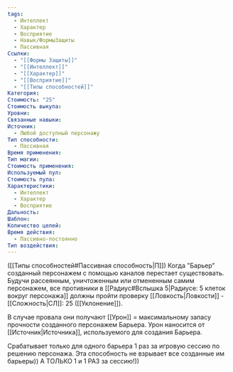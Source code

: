 ```yaml
---
tags:
  - Интеллект
  - Характер
  - Восприятие
  - Навык/ФормыЗащиты
  - Пассивная
Ссылки:
  - "[[Формы Защиты]]"
  - "[[Интеллект]]"
  - "[[Характер]]"
  - "[[Восприятие]]"
  - "[[Типы способностей]]"
Категория: 
Стоимость: "25"
Стоимость выкупа: 
Уровни: 
Связанные навыки: 
Источник:
  - Любой доступный персонажу
Тип способности:
  - Пассивная
Время применения: 
Тип магии: 
Стоимость применения: 
Используемый пул: 
Стоимость пула: 
Характеристики:
  - Интеллект
  - Характер
  - Восприятие
Дальность: 
Шаблон: 
Количество целей: 
Время действия:
  - Пассивно-постоянно
Тип воздействия:
---
```

([[Типы способностей#Пассивная способность|П]]) Когда "Барьер" созданный персонажем с помощью каналов перестает существовать. Будучи рассеянным, уничтоженным или отмененным самим персонажем, все противники в [[Радиус#Вспышка 5|Радиусе: 5 клеток вокруг персонажа]] должны пройти проверку [[Ловкость|Ловкости]] - [[Сложность|СЛ]]: 25 ([[Уклонение]]).

В случае провала они получают [[Урон]] = максимальному запасу прочности созданного персонажем Барьера. Урон наносится от [[Источник|Источника]], используемого для создания Барьера.

Срабатывает только для одного барьера 1 раз за игровую сессию по решению персонажа. Эта способность не взрывает все созданные им барьеры)) А ТОЛЬКО 1 и 1 РАЗ за сессию!))